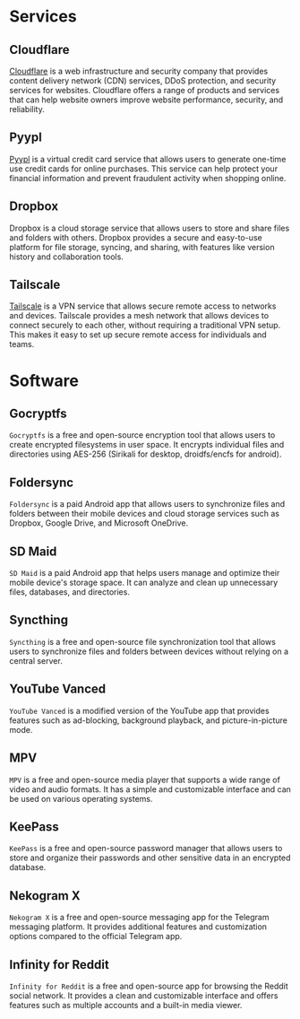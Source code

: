 
# Services

## Cloudflare

[Cloudflare](https://cloudflare.com) is a web infrastructure and security company that provides content delivery network (CDN) services, DDoS protection, and security services for websites. Cloudflare offers a range of products and services that can help website owners improve website performance, security, and reliability.

## Pyypl

[Pyypl](https://pyypl.com/) is a virtual credit card service that allows users to generate one-time use credit cards for online purchases. This service can help protect your financial information and prevent fraudulent activity when shopping online.

## Dropbox

Dropbox is a cloud storage service that allows users to store and share files and folders with others. Dropbox provides a secure and easy-to-use platform for file storage, syncing, and sharing, with features like version history and collaboration tools.

## Tailscale

[Tailscale](https://tailscale.com/) is a VPN service that allows secure remote access to networks and devices. Tailscale provides a mesh network that allows devices to connect securely to each other, without requiring a traditional VPN setup. This makes it easy to set up secure remote access for individuals and teams.

# Software

## Gocryptfs

`Gocryptfs` is a free and open-source encryption tool that allows users to create encrypted filesystems in user space. It encrypts individual files and directories using AES-256 (Sirikali for desktop, droidfs/encfs for android).

## Foldersync

`Foldersync` is a paid Android app that allows users to synchronize files and folders between their mobile devices and cloud storage services such as Dropbox, Google Drive, and Microsoft OneDrive.

## SD Maid

`SD Maid` is a paid Android app that helps users manage and optimize their mobile device's storage space. It can analyze and clean up unnecessary files, databases, and directories.

## Syncthing

`Syncthing` is a free and open-source file synchronization tool that allows users to synchronize files and folders between devices without relying on a central server.

## YouTube Vanced

`YouTube Vanced` is a modified version of the YouTube app that provides features such as ad-blocking, background playback, and picture-in-picture mode.

## MPV

`MPV` is a free and open-source media player that supports a wide range of video and audio formats. It has a simple and customizable interface and can be used on various operating systems.

## KeePass

`KeePass` is a free and open-source password manager that allows users to store and organize their passwords and other sensitive data in an encrypted database.

## Nekogram X

`Nekogram X` is a free and open-source messaging app for the Telegram messaging platform. It provides additional features and customization options compared to the official Telegram app.

## Infinity for Reddit

`Infinity for Reddit` is a free and open-source app for browsing the Reddit social network. It provides a clean and customizable interface and offers features such as multiple accounts and a built-in media viewer.
